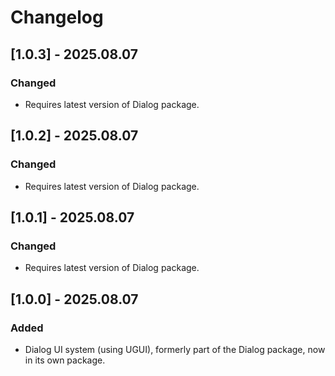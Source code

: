 # Changelog

## [1.0.3] - 2025.08.07

### Changed

* Requires latest version of Dialog package.

## [1.0.2] - 2025.08.07

### Changed

* Requires latest version of Dialog package.

## [1.0.1] - 2025.08.07

### Changed

* Requires latest version of Dialog package.

## [1.0.0] - 2025.08.07

### Added

* Dialog UI system (using UGUI), formerly part of the Dialog package, now in its own package.